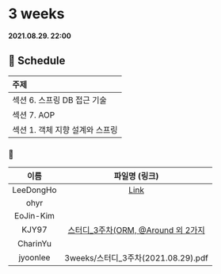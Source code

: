 # 3 weeks 
**2021.08.29. 22:00**

## :calendar: Schedule
|주제|
|:--|
|섹션 6. 스프링 DB 접근 기술|
|섹션 7. AOP|
|섹션 1. 객체 지향 설계와 스프링|

### :speech_balloon:
|이름|파일명 (링크)|
|:--:|:--:|
|LeeDongHo|[Link](SOLID.pdf)|
|ohyr||
|EoJin-Kim||
|KJY97|[스터디_3주차(ORM, @Around 외 2가지](스터디_3주차(ORM%2C%20%40Around%20외%202가지).pdf)|
|CharinYu||
|jyoonlee|3weeks/스터디_3주차(2021.08.29).pdf|
